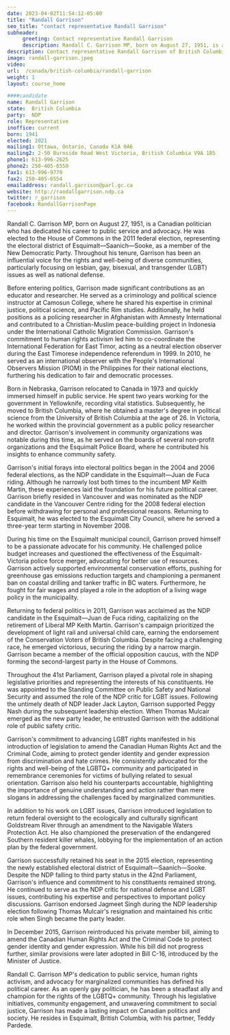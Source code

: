 ```yaml
---
date: 2023-04-02T11:54:12-05:00
title: "Randall Garrison"
seo_title: "contact representative Randall Garrison"
subheader:
     greeting: Contact representative Randall Garrison
     description: Randall C. Garrison MP, born on August 27, 1951, is a Canadian politician who has dedicated his career to public service and advocacy. He was elected to the House of Commons in the 2011 federal election, representing the electoral district of Esquimalt—Saanich—Sooke, as a member of the New Democratic Party. Throughout his tenure, Garrison has been an influential voice for the rights and well-being of diverse communities, particularly focusing on lesbian, gay, bisexual, and transgender (LGBT) issues as well as national defense.
description: Contact representative Randall Garrison of British Columbia. Contact information for Randall Garrison includes email address, phone number, and mailing address.
image: randall-garrison.jpeg
video:
url:  /canada/british-columbia/randall-garrison
weight: 1
layout: course_home

####candidate
name: Randall Garrison
state:	British Columbia
party:	NDP
role: Representative
inoffice: current
born: 1941
elected: 2021
mailing1: Ottawa, Ontario, Canada K1A 0A6
mailing2: 2-50 Burnside Road West Victoria, British Columbia V9A 1B5
phone1: 613-996-2625
phone2: 250-405-6550
fax1: 613-996-9779
fax2: 250-405-6554
emailaddress: randall.garrison@parl.gc.ca
website: http://randallgarrison.ndp.ca
twitter: r_garrison
facebook: RandallGarrisonPage
---
```


Randall C. Garrison MP, born on August 27, 1951, is a Canadian politician who has dedicated his career to public service and advocacy. He was elected to the House of Commons in the 2011 federal election, representing the electoral district of Esquimalt—Saanich—Sooke, as a member of the New Democratic Party. Throughout his tenure, Garrison has been an influential voice for the rights and well-being of diverse communities, particularly focusing on lesbian, gay, bisexual, and transgender (LGBT) issues as well as national defense.

Before entering politics, Garrison made significant contributions as an educator and researcher. He served as a criminology and political science instructor at Camosun College, where he shared his expertise in criminal justice, political science, and Pacific Rim studies. Additionally, he held positions as a policing researcher in Afghanistan with Amnesty International and contributed to a Christian-Muslim peace-building project in Indonesia under the International Catholic Migration Commission. Garrison's commitment to human rights activism led him to co-coordinate the International Federation for East Timor, acting as a neutral election observer during the East Timorese independence referendum in 1999. In 2010, he served as an international observer with the People's International Observers Mission (PIOM) in the Philippines for their national elections, furthering his dedication to fair and democratic processes.

Born in Nebraska, Garrison relocated to Canada in 1973 and quickly immersed himself in public service. He spent two years working for the government in Yellowknife, recording vital statistics. Subsequently, he moved to British Columbia, where he obtained a master's degree in political science from the University of British Columbia at the age of 26. In Victoria, he worked within the provincial government as a public policy researcher and director. Garrison's involvement in community organizations was notable during this time, as he served on the boards of several non-profit organizations and the Esquimalt Police Board, where he contributed his insights to enhance community safety.

Garrison's initial forays into electoral politics began in the 2004 and 2006 federal elections, as the NDP candidate in the Esquimalt—Juan de Fuca riding. Although he narrowly lost both times to the incumbent MP Keith Martin, these experiences laid the foundation for his future political career. Garrison briefly resided in Vancouver and was nominated as the NDP candidate in the Vancouver Centre riding for the 2008 federal election before withdrawing for personal and professional reasons. Returning to Esquimalt, he was elected to the Esquimalt City Council, where he served a three-year term starting in November 2008.

During his time on the Esquimalt municipal council, Garrison proved himself to be a passionate advocate for his community. He challenged police budget increases and questioned the effectiveness of the Esquimalt-Victoria police force merger, advocating for better use of resources. Garrison actively supported environmental conservation efforts, pushing for greenhouse gas emissions reduction targets and championing a permanent ban on coastal drilling and tanker traffic in BC waters. Furthermore, he fought for fair wages and played a role in the adoption of a living wage policy in the municipality.

Returning to federal politics in 2011, Garrison was acclaimed as the NDP candidate in the Esquimalt—Juan de Fuca riding, capitalizing on the retirement of Liberal MP Keith Martin. Garrison's campaign prioritized the development of light rail and universal child care, earning the endorsement of the Conservation Voters of British Columbia. Despite facing a challenging race, he emerged victorious, securing the riding by a narrow margin. Garrison became a member of the official opposition caucus, with the NDP forming the second-largest party in the House of Commons.

Throughout the 41st Parliament, Garrison played a pivotal role in shaping legislative priorities and representing the interests of his constituents. He was appointed to the Standing Committee on Public Safety and National Security and assumed the role of the NDP critic for LGBT issues. Following the untimely death of NDP leader Jack Layton, Garrison supported Peggy Nash during the subsequent leadership election. When Thomas Mulcair emerged as the new party leader, he entrusted Garrison with the additional role of public safety critic.

Garrison's commitment to advancing LGBT rights manifested in his introduction of legislation to amend the Canadian Human Rights Act and the Criminal Code, aiming to protect gender identity and gender expression from discrimination and hate crimes. He consistently advocated for the rights and well-being of the LGBTQ+ community and participated in remembrance ceremonies for victims of bullying related to sexual orientation. Garrison also held his counterparts accountable, highlighting the importance of genuine understanding and action rather than mere slogans in addressing the challenges faced by marginalized communities.

In addition to his work on LGBT issues, Garrison introduced legislation to return federal oversight to the ecologically and culturally significant Goldstream River through an amendment to the Navigable Waters Protection Act. He also championed the preservation of the endangered Southern resident killer whales, lobbying for the implementation of an action plan by the federal government.

Garrison successfully retained his seat in the 2015 election, representing the newly established electoral district of Esquimalt—Saanich—Sooke. Despite the NDP falling to third party status in the 42nd Parliament, Garrison's influence and commitment to his constituents remained strong. He continued to serve as the NDP critic for national defense and LGBT issues, contributing his expertise and perspectives to important policy discussions. Garrison endorsed Jagmeet Singh during the NDP leadership election following Thomas Mulcair's resignation and maintained his critic role when Singh became the party leader.

In December 2015, Garrison reintroduced his private member bill, aiming to amend the Canadian Human Rights Act and the Criminal Code to protect gender identity and gender expression. While his bill did not progress further, similar provisions were later adopted in Bill C-16, introduced by the Minister of Justice.

Randall C. Garrison MP's dedication to public service, human rights activism, and advocacy for marginalized communities has defined his political career. As an openly gay politician, he has been a steadfast ally and champion for the rights of the LGBTQ+ community. Through his legislative initiatives, community engagement, and unwavering commitment to social justice, Garrison has made a lasting impact on Canadian politics and society. He resides in Esquimalt, British Columbia, with his partner, Teddy Pardede.
